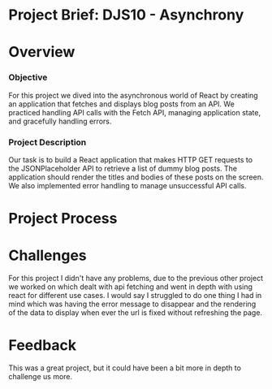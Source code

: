 # Project Brief: DJS10 - Asynchrony
# Overview
### Objective
For this project we dived into the asynchronous world of React by creating an application that fetches and displays blog posts from an API. We practiced handling API calls with the Fetch API, managing application state, and gracefully handling errors.

### Project Description
Our task is to build a React application that makes HTTP GET requests to the JSONPlaceholder API to retrieve a list of dummy blog posts. The application should render the titles and bodies of these posts on the screen. We also implemented error handling to manage unsuccessful API calls.


# Project Process


# Challenges
For this project I didn't have any problems, due to the previous other project we worked on which dealt with api fetching and went in depth with using react for different use cases. I would say I struggled to do one thing I had in mind which was having the error message to disappear and the rendering of the data to display when ever the url is fixed without refreshing the page.

# Feedback
This was a great project, but it could have been a bit more in depth to challenge us more.






